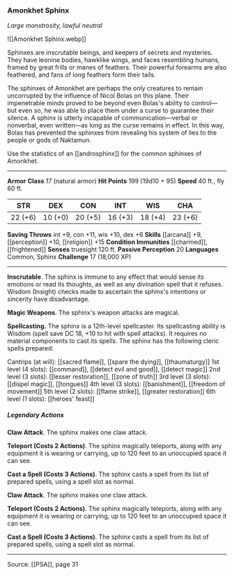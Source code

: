 ### Amonkhet Sphinx
_Large monstrosity, lawful neutral_

![[Amonkhet Sphinx.webp]]

Sphinxes are inscrutable beings, and keepers of secrets and mysteries. They have leonine bodies, hawklike wings, and faces resembling humans, framed by great frills or manes of feathers. Their powerful forearms are also feathered, and fans of long feathers form their tails.

The sphinxes of Amonkhet are perhaps the only creatures to remain uncorrupted by the influence of Nicol Bolas on this plane. Their impenetrable minds proved to be beyond even Bolas's ability to control—but even so, he was able to place them under a curse to guarantee their silence. A sphinx is utterly incapable of communication—verbal or nonverbal, even written—as long as the curse remains in effect. In this way, Bolas has prevented the sphinxes from revealing his system of lies to the people or gods of Naktamun.

Use the statistics of an [[androsphinx]] for the common sphinxes of Amonkhet.





---

**Armor Class** 17 (natural armor)
**Hit Points** 199 (19d10 + 95)
**Speed** 40 ft., fly 60 ft.

| STR     | DEX     | CON     | INT     | WIS     | CHA     |
|---------|---------|---------|---------|---------|---------|
| 22 (+6) | 10 (+0) | 20 (+5) | 16 (+3) | 18 (+4) | 23 (+6) |

**Saving Throws** int +9, con +11, wis +10, dex +6
**Skills** [[arcana]] +9, [[perception]] +10, [[religion]] +15
**Condition Immunities** [[charmed]], [[frightened]]
**Senses** truesight 120 ft.
**Passive Perception** 20
**Languages** Common, Sphinx
**Challenge** 17 (18,000 XP)

---

**Inscrutable**. The sphinx is immune to any effect that would sense its emotions or read its thoughts, as well as any divination spell that it refuses. Wisdom (Insight) checks made to ascertain the sphinx's intentions or sincerity have disadvantage.

**Magic Weapons**. The sphinx's weapon attacks are magical.

**Spellcasting.** The sphinx is a 12th-level spellcaster. Its spellcasting ability is Wisdom (spell save DC 18, +10 to hit with spell attacks). It requires no material components to cast its spells. The sphinx has the following cleric spells prepared:

Cantrips (at will): [[sacred flame]], [[spare the dying]], [[thaumaturgy]]
1st level (4 slots): [[command]], [[detect evil and good]], [[detect magic]]
2nd level (3 slots): [[lesser restoration]], [[zone of truth]]
3rd level (3 slots): [[dispel magic]], [[tongues]]
4th level (3 slots): [[banishment]], [[freedom of movement]]
5th level (2 slots): [[flame strike]], [[greater restoration]]
6th level (1 slots): [[heroes' feast]]

##### Legendary Actions
**Claw Attack**. The sphinx makes one claw attack.

**Teleport (Costs 2 Actions)**. The sphinx magically teleports, along with any equipment it is wearing or carrying, up to 120 feet to an unoccupied space it can see.

**Cast a Spell (Costs 3 Actions)**. The sphinx casts a spell from its list of prepared spells, using a spell slot as normal.

**Claw Attack**. The sphinx makes one claw attack.

**Teleport (Costs 2 Actions)**. The sphinx magically teleports, along with any equipment it is wearing or carrying, up to 120 feet to an unoccupied space it can see.

**Cast a Spell (Costs 3 Actions)**. The sphinx casts a spell from its list of prepared spells, using a spell slot as normal.


---

Source: [[PSA]], page 31